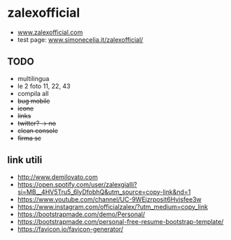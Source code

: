 # zalexofficial

+ www.zalexofficial.com
+ test page: www.simonecelia.it/zalexofficial/

## TODO
+ multilingua
+ le 2 foto 11, 22, 43
+ compila all
+ ~~bug mobile~~
+ ~~icone~~
+ ~~links~~
+ ~~twitter? -> no~~
+ ~~clean console~~
+ ~~firma sc~~

## link utili
+ http://www.demilovato.com
+ https://open.spotify.com/user/zalexgialli?si=MB__4HV5Tru5_6lyDfobhQ&utm_source=copy-link&nd=1
+ https://www.youtube.com/channel/UC-9WEjzrposit6Hvjsfee3w
+ https://www.instagram.com/officialzalex/?utm_medium=copy_link
+ https://bootstrapmade.com/demo/Personal/
+ https://bootstrapmade.com/personal-free-resume-bootstrap-template/ 
+ https://favicon.io/favicon-generator/
